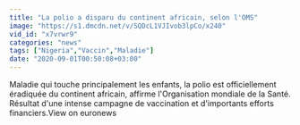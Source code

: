 ```yaml
---
title: "La polio a disparu du continent africain, selon l'OMS"
image: "https://s1.dmcdn.net/v/SQDcL1VJIvob3lpCo/x240"
vid_id: "x7vrwr9"
categories: "news"
tags: ["Nigeria","Vaccin","Maladie"]
date: "2020-09-01T00:50:08+03:00"
---
```

Maladie qui touche principalement les enfants, la polio est officiellement éradiquée du continent africain, affirme l'Organisation mondiale de la Santé. Résultat d'une intense campagne de vaccination et d'importants efforts financiers.View on euronews
